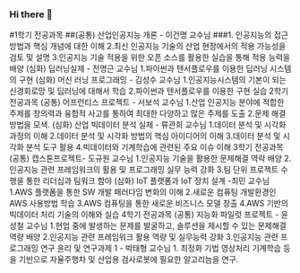 ### Hi there 👋

<!--
**sangsoonKim/sangsoonKim** is a ✨ _special_ ✨ repository because its `README.md` (this file) appears on your GitHub profile.

Here are some ideas to get you started:
--!>

#1학기 전공과목

##(공통) 산업인공지능 개론 - 이건명 교수님
###1. 인공지능의 접근 방법과 핵심 개념에 대한 이해
2.최신 인공지능 기술의 산업 현장에서의 적용 가능성을 검토 및 설명
3.인공지능 기술 적용을 위한 오픈 소스를 활용한 실습을 통해 적용 능력을 배양

(심화) 딥러닝실제 - 전명근 교수님 
1.파이썬과 텐서플로우를 이용한 딥러닝 시스템의 구현

(심화) 머신 러닝 프로그래밍 - 김성수 교수님
1.인공지능시스템의 기본이 되는 신경회로망 및 딥러닝에 대해서 학습
2.파이썬과 텐서플로우를 이용한 구현 실습

2학기 전공과목 

(공통) 어프런티스 프로젝트 - 서보석 교수님
1.산업 인공지능 분야에 적합한 주제를 창의력과 융합적 사고를 통하여 최대한 다양하고 많은 주제를 도출
2.문제 해결 방법을 모색.

(심화) 산업 빅데이터 분석 실제 - 류관희 교수님

1.데이터 분석 및 시각화 과정의 이해
2.데이터 분석 및 시각화 방법의 핵심 아이디어의 이해
3.데이터 분석 및 시각화 분석 도구 활용
4.빅데이터와 기계학습에 관련된 주요 이슈 이해

3학기 전공과목 

(공통) 캡스톤프로젝트- 도규원 교수님
1.인공지능 기술을 활용한 문제해결 역략 배양
2.인공지능 관련 프레임워크의 활용 및 프로그래밍 실무 능력 강화
3.팀 단위 프로젝트 수행을 통한 리더십과 팀워크 함야

(심화) IoT 플랫폼과 IoT 장치 설계 -최민 교수님
1.AWS 플랫폼을 통한 SW 개발 패러다임 변화의 이해
2.새로운 컴퓨팅 개발환경인 AWS 사용방법 학습
3.AWS 컴퓨팅을 통한 새로운 비즈니스 모델 창출
4.AWS 기반의 빅데이터 처리 기술의 이해와 실습

4학기 전공과목 (공통) 

지능화 파일럿 프로젝트 - 윤성철 교수님
1.현업 중에 발생하는 문제를 발굴하고, 솔루션을 제시할 수 있는 문제해결 역량 배양
2.인공지능 관련 프레임워크 활용 역량 및 실무능력 강화
3.인공지능 관련 프로그래밍

연구 윤리 및 연구과제 1 - 박태형 교수님
1. 최정화 기법 영상처리 기계학습 등을 기반으로 자율주행차 및 산업용 검사로봇에 필요한 알고리늠을 연구.





